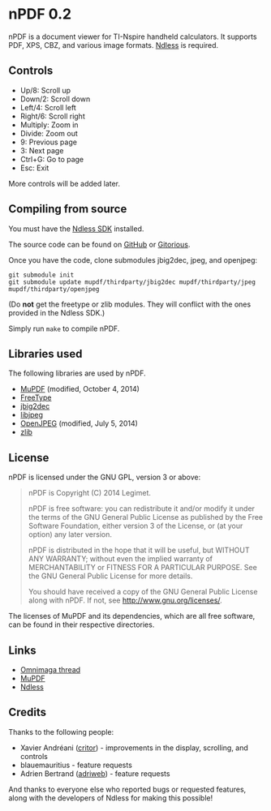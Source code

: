# nPDF 0.2

nPDF is a document viewer for TI-Nspire handheld calculators. It supports PDF,
XPS, CBZ, and various image formats. [Ndless](https://ndless.me) is required.

## Controls

* Up/8: Scroll up
* Down/2: Scroll down
* Left/4: Scroll left
* Right/6: Scroll right
* Multiply: Zoom in
* Divide: Zoom out
* 9: Previous page
* 3: Next page
* Ctrl+G: Go to page
* Esc: Exit

More controls will be added later.

## Compiling from source

You must have the [Ndless SDK](http://ndlessly.wordpress.com/ndless-for-developers/)
installed.

The source code can be found on [GitHub](https://github.com/Legimet/nPDF/) or
[Gitorious](https://gitorious.org/npdf/npdf). 

Once you have the code, clone submodules jbig2dec, jpeg, and openjpeg:

    git submodule init
    git submodule update mupdf/thirdparty/jbig2dec mupdf/thirdparty/jpeg mupdf/thirdparty/openjpeg

(Do **not** get the freetype or zlib modules. They will conflict with the ones
provided in the Ndless SDK.)

Simply run `make` to compile nPDF.

## Libraries used

The following libraries are used by nPDF.

* [MuPDF](http://mupdf.com/) (modified, October 4, 2014)
* [FreeType](http://freetype.org/)
* [jbig2dec](http://git.ghostscript.com/?p=jbig2dec.git)
* [libjpeg](http://ijg.org/)
* [OpenJPEG](http://www.openjpeg.org/) (modified, July 5, 2014)
* [zlib](http://zlib.net/)

## License

nPDF is licensed under the GNU GPL, version 3 or above:

> nPDF is Copyright (C) 2014 Legimet.
> 
> nPDF is free software: you can redistribute it and/or modify
> it under the terms of the GNU General Public License as published by
> the Free Software Foundation, either version 3 of the License, or
> (at your option) any later version.
>
> nPDF is distributed in the hope that it will be useful,
> but WITHOUT ANY WARRANTY; without even the implied warranty of
> MERCHANTABILITY or FITNESS FOR A PARTICULAR PURPOSE.  See the
> GNU General Public License for more details.
> 
> You should have received a copy of the GNU General Public License
> along with nPDF.  If not, see <http://www.gnu.org/licenses/>.

The licenses of MuPDF and its dependencies, which are all free software, can be
found in their respective directories.

## Links

* [Omnimaga thread](http://www.omnimaga.org/ti-nspire-projects/npdf-a-document-viewer-for-the-nspire/)
* [MuPDF](http://mupdf.com)
* [Ndless](http://ndless.me)

## Credits

Thanks to the following people:

* Xavier Andréani ([critor](https://github.com/critor)) - improvements in the
display, scrolling, and controls
* blauemauritius - feature requests
* Adrien Bertrand ([adriweb](https://github.com/adriweb)) - feature requests

And thanks to everyone else who reported bugs or requested features, along with
the developers of Ndless for making this possible!
